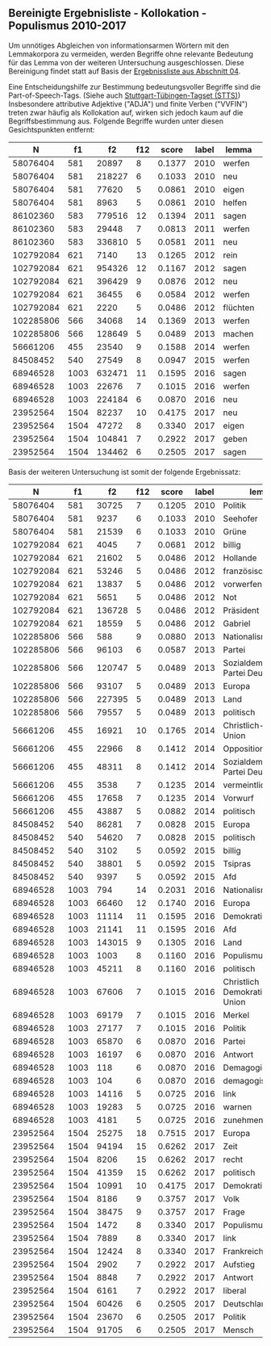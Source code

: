 ## Bereinigte Ergebnisliste - Kollokation - Populismus 2010-2017

Um unnötiges Abgleichen von informationsarmen Wörtern mit den Lemmakorpora zu vermeiden, werden Begriffe ohne relevante Bedeutung für das Lemma von der weiteren Untersuchung ausgeschlossen. Diese Bereinigung findet statt auf Basis der [Ergebnissliste aus Abschnitt 04](/04_Referenzkollokationen/populismus_2010-2017_kollokation.tsv).

Eine Entscheidungshilfe zur Bestimmung bedeutungsvoller Begriffe sind die Part-of-Speech-Tags. (Siehe auch [Stuttgart-Tübingen-Tagset (STTS)](https://www.ims.uni-stuttgart.de/forschung/ressourcen/lexika/TagSets/stts-table.html)) Insbesondere attributive Adjektive ("ADJA") und finite Verben ("VVFIN") treten zwar häufig als Kollokation auf, wirken sich jedoch kaum auf die Begriffsbestimmung aus. Folgende Begriffe wurden unter diesen Gesichtspunkten entfernt:

| N        | f1   | f2     | f12  | score  | label | lemma  | pos   |
| -------- | ---- | ------ | ---- | ------ | ----- | ------ | ----- |
| 58076404 | 581  | 20897  | 8    | 0.1377 | 2010  | werfen | VVFIN |
| 58076404 | 581  | 218227 | 6    | 0.1033 | 2010  | neu    | ADJA  |
| 58076404      | 581      | 77620      | 5      | 0.0861     | 2010     | eigen                                   | ADJA      |
| 58076404      | 581      | 8963       | 5      | 0.0861     | 2010     | helfen                                  | VVFIN     |
| 86102360      | 583      | 779516     | 12     | 0.1394     | 2011     | sagen                                   | VVFIN     |
| 86102360      | 583      | 29448      | 7      | 0.0813     | 2011     | werfen                                  | VVFIN     |
| 86102360      | 583      | 336810     | 5      | 0.0581     | 2011     | neu                                     | ADJA      |
| 102792084     | 621      | 7140       | 13     | 0.1265     | 2012     | rein                                    | ADJA      |
| 102792084     | 621      | 954326     | 12     | 0.1167     | 2012     | sagen                                   | VVFIN     |
| 102792084     | 621      | 396429     | 9      | 0.0876     | 2012     | neu                                     | ADJA      |
| 102792084     | 621      | 36455      | 6      | 0.0584     | 2012     | werfen                                  | VVFIN     |
| 102792084     | 621      | 2220       | 5      | 0.0486     | 2012     | flüchten                                | VVFIN     |
| 102285806     | 566      | 34068      | 14     | 0.1369     | 2013     | werfen                                  | VVFIN     |
| 102285806    | 566      | 128649     | 5      | 0.0489     | 2013     | machen                                  | VVFIN     |
| 56661206     | 455      | 23540      | 9      | 0.1588     | 2014     | werfen                                  | VVFIN     |
| 84508452     | 540      | 27549      | 8      | 0.0947     | 2015     | werfen                                  | VVFIN     |
| 68946528     | 1003     | 632471     | 11     | 0.1595     | 2016     | sagen                                   | VVFIN     |
| 68946528     | 1003     | 22676      | 7      | 0.1015     | 2016     | werfen                                  | VVFIN     |
| 68946528     | 1003     | 224184     | 6      | 0.0870     | 2016     | neu                                     | ADJA      |
| 23952564     | 1504     | 82237      | 10    | 0.4175     | 2017     | neu                                     | ADJA      |
| 23952564     | 1504     | 47272      | 8     | 0.3340     | 2017     | eigen                                   | ADJA      |
| 23952564     | 1504     | 104841     | 7     | 0.2922     | 2017     | geben                                   | VVFIN     |
| 23952564  | 1504 | 134462 | 6    | 0.2505 | 2017  | sagen                                   | VVFIN |

Basis der weiteren Untersuchung ist somit der folgende Ergebnissatz:


| N         | f1   | f2     | f12  | score  | label | lemma                                   | pos   |
| --------- | ---- | ------ | ---- | ------ | ----- | --------------------------------------- | ----- |
| 58076404  | 581  | 30725  | 7    | 0.1205 | 2010  | Politik                                 | NN    |
| 58076404  | 581  | 9237   | 6    | 0.1033 | 2010  | Seehofer                                | NE    |
| 58076404  | 581  | 21539  | 6    | 0.1033 | 2010  | Grüne                                   | NN    |
| 102792084 | 621  | 4045   | 7    | 0.0681 | 2012  | billig                                  | ADJA  |
| 102792084 | 621  | 21602  | 5    | 0.0486 | 2012  | Hollande                                | NE    |
| 102792084 | 621  | 53246  | 5    | 0.0486 | 2012  | französisch                             | ADJA  |
| 102792084 | 621  | 13837  | 5    | 0.0486 | 2012  | vorwerfen                               | VVPP  |
| 102792084 | 621  | 5651   | 5    | 0.0486 | 2012  | Not                                     | NN    |
| 102792084 | 621  | 136728 | 5    | 0.0486 | 2012  | Präsident                               | NN    |
| 102792084 | 621  | 18559  | 5    | 0.0486 | 2012  | Gabriel                                 | NE    |
| 102285806 | 566  | 588    | 9    | 0.0880 | 2013  | Nationalismus                           | NN    |
| 102285806 | 566  | 96103  | 6    | 0.0587 | 2013  | Partei                                  | NN    |
| 102285806 | 566  | 120747 | 5    | 0.0489 | 2013  | Sozialdemokratische Partei Deutschlands | NE    |
| 102285806 | 566  | 93107  | 5    | 0.0489 | 2013  | Europa                                  | NE    |
| 102285806 | 566  | 227395 | 5    | 0.0489 | 2013  | Land                                    | NN    |
| 102285806 | 566  | 79557  | 5    | 0.0489 | 2013  | politisch                               | ADJA  |
| 56661206  | 455  | 16921  | 10   | 0.1765 | 2014  | Christlich-Soziale Union                | NE    |
| 56661206  | 455  | 22966  | 8    | 0.1412 | 2014  | Opposition                              | NN    |
| 56661206  | 455  | 48311  | 8    | 0.1412 | 2014  | Sozialdemokratische Partei Deutschlands | NE    |
| 56661206  | 455  | 3538   | 7    | 0.1235 | 2014  | vermeintlich                            | ADJA  |
| 56661206  | 455  | 17658  | 7    | 0.1235 | 2014  | Vorwurf                                 | NN    |
| 56661206  | 455  | 43887  | 5    | 0.0882 | 2014  | politisch                               | ADJA  |
| 84508452  | 540  | 86281  | 7    | 0.0828 | 2015  | Europa                                  | NE    |
| 84508452  | 540  | 54620  | 7    | 0.0828 | 2015  | politisch                               | ADJA  |
| 84508452  | 540  | 3102   | 5    | 0.0592 | 2015  | billig                                  | ADJA  |
| 84508452  | 540  | 38801  | 5    | 0.0592 | 2015  | Tsipras                                 | NE    |
| 84508452  | 540  | 9397   | 5    | 0.0592 | 2015  | Afd                                     | NN    |
| 68946528  | 1003 | 794    | 14   | 0.2031 | 2016  | Nationalismus                           | NN    |
| 68946528  | 1003 | 66460  | 12   | 0.1740 | 2016  | Europa                                  | NE    |
| 68946528  | 1003 | 11114  | 11   | 0.1595 | 2016  | Demokratie                              | NN    |
| 68946528  | 1003 | 21141  | 11   | 0.1595 | 2016  | Afd                                     | NN    |
| 68946528  | 1003 | 143015 | 9    | 0.1305 | 2016  | Land                                    | NN    |
| 68946528  | 1003 | 1003   | 8    | 0.1160 | 2016  | Populismus                              | NN    |
| 68946528  | 1003 | 45211  | 8    | 0.1160 | 2016  | politisch                               | ADJA  |
| 68946528  | 1003 | 67606  | 7    | 0.1015 | 2016  | Christlich Demokratische Union          | NE    |
| 68946528  | 1003 | 69179  | 7    | 0.1015 | 2016  | Merkel                                  | NE    |
| 68946528  | 1003 | 27177  | 7    | 0.1015 | 2016  | Politik                                 | NN    |
| 68946528  | 1003 | 65870  | 6    | 0.0870 | 2016  | Partei                                  | NN    |
| 68946528  | 1003 | 16197  | 6    | 0.0870 | 2016  | Antwort                                 | NN    |
| 68946528  | 1003 | 118    | 6    | 0.0870 | 2016  | Demagogie                               | NN    |
| 68946528  | 1003 | 104    | 6    | 0.0870 | 2016  | demagogisch                             | ADJA  |
| 68946528  | 1003 | 14116  | 5    | 0.0725 | 2016  | link                                    | ADJA  |
| 68946528  | 1003 | 19283  | 5    | 0.0725 | 2016  | warnen                                  | VVFIN |
| 68946528  | 1003 | 4181   | 5    | 0.0725 | 2016  | zunehmend                               | ADJA  |
| 23952564  | 1504 | 25275  | 18   | 0.7515 | 2017  | Europa                                  | NE    |
| 23952564  | 1504 | 94194  | 15   | 0.6262 | 2017  | Zeit                                    | NN    |
| 23952564  | 1504 | 8206   | 15   | 0.6262 | 2017  | recht                                   | ADJA  |
| 23952564  | 1504 | 41359  | 15   | 0.6262 | 2017  | politisch                               | ADJA  |
| 23952564  | 1504 | 10991  | 10   | 0.4175 | 2017  | Demokratie                              | NN    |
| 23952564  | 1504 | 8186   | 9    | 0.3757 | 2017  | Volk                                    | NN    |
| 23952564  | 1504 | 38475  | 9    | 0.3757 | 2017  | Frage                                   | NN    |
| 23952564  | 1504 | 1472   | 8    | 0.3340 | 2017  | Populismus                              | NN    |
| 23952564  | 1504 | 7889   | 8    | 0.3340 | 2017  | link                                    | ADJA  |
| 23952564  | 1504 | 12424  | 8    | 0.3340 | 2017  | Frankreich                              | NE    |
| 23952564  | 1504 | 2902   | 7    | 0.2922 | 2017  | Aufstieg                                | NN    |
| 23952564  | 1504 | 8848   | 7    | 0.2922 | 2017  | Antwort                                 | NN    |
| 23952564  | 1504 | 6161   | 7    | 0.2922 | 2017  | liberal                                 | ADJA  |
| 23952564  | 1504 | 60426  | 6    | 0.2505 | 2017  | Deutschland                             | NE    |
| 23952564  | 1504 | 23670  | 6    | 0.2505 | 2017  | Politik                                 | NN    |
| 23952564  | 1504 | 91705  | 6    | 0.2505 | 2017  | Mensch                                  | NN    |
